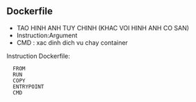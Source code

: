## Dockerfile

- TAO HINH ANH TUY CHINH (KHAC VOI HINH ANH CO SAN)
- Instruction:Argument
- CMD : xac dinh dich vu chay container

Instruction Dockerfile:

```
  FROM
  RUN
  COPY
  ENTRYPOINT
  CMD
```
